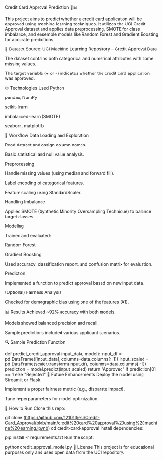 
Credit Card Approval Prediction 🏦📊

This project aims to predict whether a credit card application will be approved using machine learning techniques. It utilizes the UCI Credit Approval dataset and applies data preprocessing, SMOTE for class imbalance, and ensemble models like Random Forest and Gradient Boosting for accurate predictions.

📁 Dataset
Source: UCI Machine Learning Repository – Credit Approval Data

The dataset contains both categorical and numerical attributes with some missing values.

The target variable (+ or -) indicates whether the credit card application was approved.

⚙️ Technologies Used
Python

pandas, NumPy

scikit-learn

imbalanced-learn (SMOTE)

seaborn, matplotlib

🚀 Workflow
Data Loading and Exploration

Read dataset and assign column names.

Basic statistical and null value analysis.

Preprocessing

Handle missing values (using median and forward fill).

Label encoding of categorical features.

Feature scaling using StandardScaler.

Handling Imbalance

Applied SMOTE (Synthetic Minority Oversampling Technique) to balance target classes.

Modeling

Trained and evaluated:

Random Forest

Gradient Boosting

Used accuracy, classification report, and confusion matrix for evaluation.

Prediction

Implemented a function to predict approval based on new input data.

(Optional) Fairness Analysis

Checked for demographic bias using one of the features (A1).

📊 Results
Achieved ~92% accuracy with both models.

Models showed balanced precision and recall.

Sample predictions included various applicant scenarios.

🔍 Sample Prediction Function

def predict_credit_approval(input_data, model):
    input_df = pd.DataFrame([input_data], columns=data.columns[:-1])
    input_scaled = pd.DataFrame(scaler.transform(input_df), columns=data.columns[:-1])
    prediction = model.predict(input_scaled)
    return "Approved" if prediction[0] == 1 else "Rejected"
🧠 Future Enhancements
Deploy the model using Streamlit or Flask.

Implement a proper fairness metric (e.g., disparate impact).

Tune hyperparameters for model optimization.

📌 How to Run
Clone this repo:


git clone (https://github.com/121013jesi/Credit-Card_Approval/blob/main/credit%20card%20approval%20using%20machine%20learning.ipynb)
cd credit-card-approval
Install dependencies:


pip install -r requirements.txt
Run the script:


python credit_approval_model.py
📜 License
This project is for educational purposes only and uses open data from the UCI repository.

